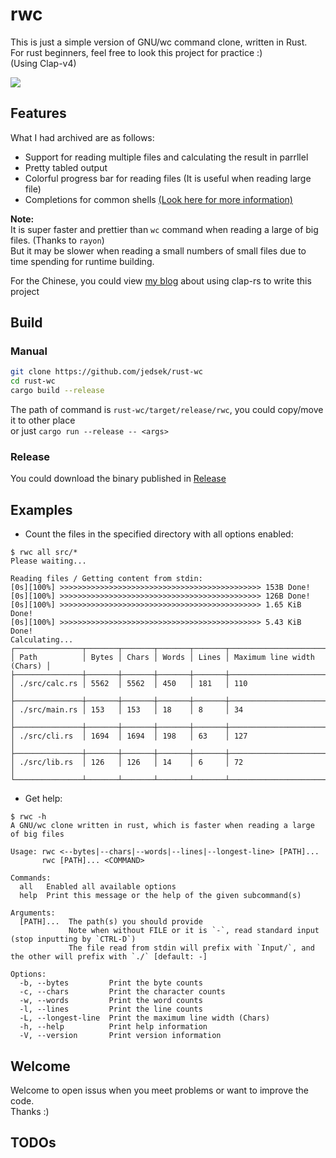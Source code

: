 # rwc
This is just a simple version of GNU/wc command clone, written in Rust.  
For rust beginners, feel free to look this project for practice :)  
(Using Clap-v4)  

<a href="https://asciinema.org/a/533324" target="_blank"><img src="https://asciinema.org/a/533324.svg" /></a>

## Features
What I had archived are as follows:
- Support for reading multiple files and calculating the result in parrllel
- Pretty tabled output
- Colorful progress bar for reading files (It is useful when reading large file)
- Completions for common shells [(Look here for more information)](/completions/)

**Note:**  
It is super faster and prettier than `wc` command when reading a large of big files. (Thanks to `rayon`)  
But it may be slower when reading a small numbers of small files due to time spending for runtime building.

For the Chinese, you could view [my blog](https://jedsek.xyz/posts/rust-clap/guide) about using clap-rs to write this project  

## Build

### Manual

```bash
git clone https://github.com/jedsek/rust-wc
cd rust-wc
cargo build --release
```

The path of command is `rust-wc/target/release/rwc`, you could copy/move it to other place  
or just `cargo run --release -- <args>`

### Release
You could download the binary published in [Release](https://github.com/Jedsek/rust-wc/releases/)

## Examples

- Count the files in the specified directory with all options enabled:

```
$ rwc all src/*
Please waiting...

Reading files / Getting content from stdin:
[0s][100%] >>>>>>>>>>>>>>>>>>>>>>>>>>>>>>>>>>>>>>>>>>>>> 153B Done!
[0s][100%] >>>>>>>>>>>>>>>>>>>>>>>>>>>>>>>>>>>>>>>>>>>>> 126B Done!
[0s][100%] >>>>>>>>>>>>>>>>>>>>>>>>>>>>>>>>>>>>>>>>>>>>> 1.65 KiB Done!
[0s][100%] >>>>>>>>>>>>>>>>>>>>>>>>>>>>>>>>>>>>>>>>>>>>> 5.43 KiB Done!
Calculating...
┌───────────────┬───────┬───────┬───────┬───────┬────────────────────────────┐
│ Path          │ Bytes │ Chars │ Words │ Lines │ Maximum line width (Chars) │
├───────────────┼───────┼───────┼───────┼───────┼────────────────────────────┤
│ ./src/calc.rs │ 5562  │ 5562  │ 450   │ 181   │ 110                        │
├───────────────┼───────┼───────┼───────┼───────┼────────────────────────────┤
│ ./src/main.rs │ 153   │ 153   │ 18    │ 8     │ 34                         │
├───────────────┼───────┼───────┼───────┼───────┼────────────────────────────┤
│ ./src/cli.rs  │ 1694  │ 1694  │ 198   │ 63    │ 127                        │
├───────────────┼───────┼───────┼───────┼───────┼────────────────────────────┤
│ ./src/lib.rs  │ 126   │ 126   │ 14    │ 6     │ 72                         │
└───────────────┴───────┴───────┴───────┴───────┴────────────────────────────┘
```

- Get help:

```
$ rwc -h
A GNU/wc clone written in rust, which is faster when reading a large of big files

Usage: rwc <--bytes|--chars|--words|--lines|--longest-line> [PATH]...
       rwc [PATH]... <COMMAND>

Commands:
  all   Enabled all available options
  help  Print this message or the help of the given subcommand(s)

Arguments:
  [PATH]...  The path(s) you should provide
             Note when without FILE or it is `-`, read standard input (stop inputting by `CTRL-D`)
             The file read from stdin will prefix with `Input/`, and the other will prefix with `./` [default: -]

Options:
  -b, --bytes         Print the byte counts
  -c, --chars         Print the character counts
  -w, --words         Print the word counts
  -l, --lines         Print the line counts
  -L, --longest-line  Print the maximum line width (Chars)
  -h, --help          Print help information
  -V, --version       Print version information
```

## Welcome
Welcome to open issus when you meet problems or want to improve the code.  
Thanks :)

## TODOs
